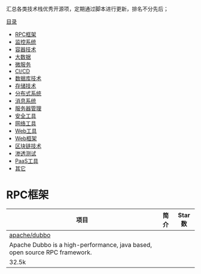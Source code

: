 汇总各类技术栈优秀开源项，定期通过脚本进行更新，排名不分先后；


[目录](#目录)

- [RPC框架](#RPC框架)
- [监控系统](#监控系统)
- [容器技术](#容器技术)
- [大数据](#大数据)
- [微服务](#微服务)
- [CI/CD](#CI/CD)
- [数据库技术](#数据库技术)
- [存储技术](#存储技术)
- [分布式系统](#分布式系统)
- [消息系统](#消息系统)
- [服务器管理](#服务器管理)
- [安全工具](#安全工具)
- [网络工具](#网络工具)
- [Web工具](#Web工具)
- [Web框架](#Web框架)
- [区块链技术](#区块链技术)
- [渗透测试](#区块链技术)
- [PaaS工具](#PaaS工具)
- [其它](#其它)


# RPC框架

| 项目  | 简介                             | Star数                                 |
| ---- | ------------------------------- | ---- |
|[apache/dubbo](https://github.com/apache/dubbo)
| Apache Dubbo is a high-performance, java based, open source RPC framework.
|32.5k|
